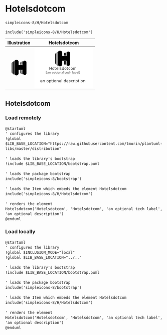 # Hotelsdotcom


```text
simpleicons-8/H/Hotelsdotcom
```

```text
include('simpleicons-8/H/Hotelsdotcom')
```



| Illustration | Hotelsdotcom |
| :---: | :---: |
| ![illustration for Illustration](../../simpleicons-8/H/Hotelsdotcom.png) | ![illustration for Hotelsdotcom](../../simpleicons-8/H/Hotelsdotcom.Local.png) |




## Hotelsdotcom

### Load remotely
```plantuml
@startuml
' configures the library
!global $LIB_BASE_LOCATION="https://raw.githubusercontent.com/tmorin/plantuml-libs/master/distribution"

' loads the library's bootstrap
!include $LIB_BASE_LOCATION/bootstrap.puml

' loads the package bootstrap
include('simpleicons-8/bootstrap')

' loads the Item which embeds the element Hotelsdotcom
include('simpleicons-8/H/Hotelsdotcom')

' renders the element
Hotelsdotcom('Hotelsdotcom', 'Hotelsdotcom', 'an optional tech label', 'an optional description')
@enduml
```

### Load locally
```plantuml
@startuml
' configures the library
!global $INCLUSION_MODE="local"
!global $LIB_BASE_LOCATION="../.."

' loads the library's bootstrap
!include $LIB_BASE_LOCATION/bootstrap.puml

' loads the package bootstrap
include('simpleicons-8/bootstrap')

' loads the Item which embeds the element Hotelsdotcom
include('simpleicons-8/H/Hotelsdotcom')

' renders the element
Hotelsdotcom('Hotelsdotcom', 'Hotelsdotcom', 'an optional tech label', 'an optional description')
@enduml
```

